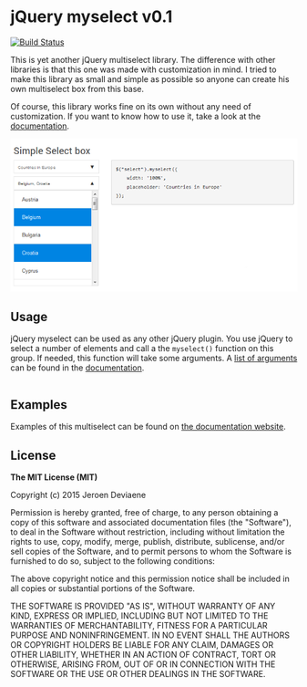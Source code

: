 # jQuery myselect v0.1

[![Build Status](https://travis-ci.org/jerodev/jquery-myselect.svg?branch=master)](https://travis-ci.org/jerodev/jquery-myselect)

This is yet another jQuery multiselect library. The difference with other libraries 
is that this one was made with customization in mind. I tried to make this library
as small and simple as possible so anyone can create his own multiselect box from
this base.

Of course, this library works fine on its own without any need of customization. If
you want to know how to use it, take a look at the [documentation](https://jerodev.github.io/jquery-myselect/).

![jquery myselect example image](https://github.com/jerodev/jquery-myselect/raw/master/example.png?raw=true)

## Usage

jQuery myselect can be used as any other jQuery plugin. You use jQuery to select a number of elements and call
a the `myselect()` function on this group. If needed, this function will take some arguments. A 
[list of arguments](https://jerodev.github.io/jquery-myselect/#options) can be found in the 
[documentation](https://jerodev.github.io/jquery-myselect/).

```

```

## Examples

Examples of this multiselect can be found on [the documentation website](https://jerodev.github.io/jquery-myselect/).

## License

**The MIT License (MIT)**

Copyright (c) 2015 Jeroen Deviaene

Permission is hereby granted, free of charge, to any person obtaining a copy
of this software and associated documentation files (the "Software"), to deal
in the Software without restriction, including without limitation the rights
to use, copy, modify, merge, publish, distribute, sublicense, and/or sell
copies of the Software, and to permit persons to whom the Software is
furnished to do so, subject to the following conditions:

The above copyright notice and this permission notice shall be included in all
copies or substantial portions of the Software.

THE SOFTWARE IS PROVIDED "AS IS", WITHOUT WARRANTY OF ANY KIND, EXPRESS OR
IMPLIED, INCLUDING BUT NOT LIMITED TO THE WARRANTIES OF MERCHANTABILITY,
FITNESS FOR A PARTICULAR PURPOSE AND NONINFRINGEMENT. IN NO EVENT SHALL THE
AUTHORS OR COPYRIGHT HOLDERS BE LIABLE FOR ANY CLAIM, DAMAGES OR OTHER
LIABILITY, WHETHER IN AN ACTION OF CONTRACT, TORT OR OTHERWISE, ARISING FROM,
OUT OF OR IN CONNECTION WITH THE SOFTWARE OR THE USE OR OTHER DEALINGS IN THE
SOFTWARE.